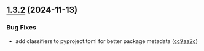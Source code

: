 ## [1.3.2](https://github.com/arpanrec/bitwarden-exporter/compare/1.3.1...1.3.2) (2024-11-13)


### Bug Fixes

* add classifiers to pyproject.toml for better package metadata ([cc9aa2c](https://github.com/arpanrec/bitwarden-exporter/commit/cc9aa2caa720b5cb79ce38daa09566da918ce794))

